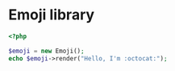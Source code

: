 # Emoji library

````php
<?php

$emoji = new Emoji();
echo $emoji->render("Hello, I'm :octocat:");
````
